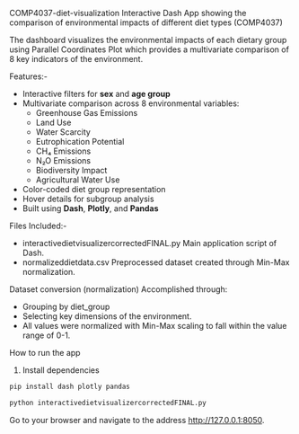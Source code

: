COMP4037-diet-visualization
Interactive Dash App showing the comparison of environmental impacts of different diet types (COMP4037)

The dashboard visualizes the environmental impacts of each dietary group using Parallel Coordinates Plot which provides a multivariate comparison of 8 key indicators of the environment.

Features:-
- Interactive filters for **sex** and **age group**
- Multivariate comparison across 8 environmental variables:
  - Greenhouse Gas Emissions
  - Land Use
  - Water Scarcity
  - Eutrophication Potential
  - CH₄ Emissions
  - N₂O Emissions
  - Biodiversity Impact
  - Agricultural Water Use
- Color-coded diet group representation
- Hover details for subgroup analysis
- Built using **Dash**, **Plotly**, and **Pandas**

Files Included:-
- interactivedietvisualizercorrectedFINAL.py Main application script of Dash.
- normalizeddietdata.csv Preprocessed dataset created through Min-Max normalization.

Dataset conversion (normalization)
Accomplished through:
- Grouping by diet_group
- Selecting key dimensions of the environment.
- All values were normalized with Min-Max scaling to fall within the value range of 0-1.

How to run the app

1. Install dependencies
``` bash
pip install dash plotly pandas

python interactivedietvisualizercorrectedFINAL.py
```

Go to your browser and navigate to the address http://127.0.0.1:8050.
